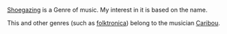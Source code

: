 
[Shoegazing](https://en.wikipedia.org/wiki/Shoegazing) is a Genre of music. My
interest in it is based on the name.

This and other genres (such as
[folktronica](https://en.wikipedia.org/wiki/Folktronica)) belong to the
musician [Caribou](https://en.wikipedia.org/wiki/Caribou_%28musician%29).

